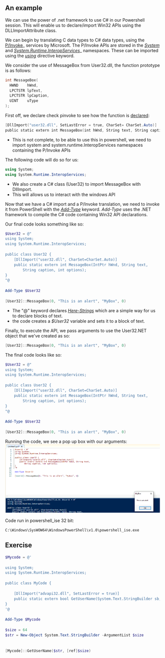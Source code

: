 ## An example
We can use the power of .net framework to use C# in our Powershell session.
This will enable us to declare/import Win32 APIs using the DLLImportAttribute class.

We can begin by translating C data types to C# data types, using the [P/Invoke](https://www.pinvoke.net/)_ services by Microsoft.
The P/Invoke APIs are stored in the [_System_](https://docs.microsoft.com/en-us/dotnet/api/system?view=netframework-4.8) and [_System.Runtime.InteropServices_](https://docs.microsoft.com/en-us/dotnet/api/system.runtime.interopservices?view=netframework-4.8)_ namespaces.
These can be imported using the [_using_](https://docs.microsoft.com/en-us/dotnet/csharp/language-reference/keywords/using-directive) directive keyword.

We consider the use of MessageBox from User32.dll, the function prototype is as follows:
```C
int MessageBox(
  HWND    hWnd,
  LPCTSTR lpText,
  LPCTSTR lpCaption,
  UINT    uType
);
```

First off, we declare check pinvoke to see how the function is [declared](https://www.pinvoke.net/default.aspx/user32.messagebox):
```Powershell
[DllImport("user32.dll", SetLastError = true, CharSet= CharSet.Auto)]
public static extern int MessageBox(int hWnd, String text, String caption, uint type);
```
- This is not complete, to be able to use this in powershell, we need to import system and system.runtime.InteropServices namespaces containing the P/Invoke APIs

The following code will do so for us:
```Powershell
using System;
using System.Runtime.InteropServices;
```
- We also create a C# class (User32) to import MessageBox with DllImport.
- This will allows us to interact with the windows API

Now that we have a C# import and a P/Invoke translation, we need to invoke it from PowerShell with the [_Add-Type_](https://docs.microsoft.com/en-us/powershell/module/microsoft.powershell.utility/add-type?view=powershell-5.1) keyword.
_Add-Type_ uses the .NET framework to compile the C# code containing Win32 API declarations.

Our final code looks something like so:
```Powershell
$User32 = @"
using System;
using System.Runtime.InteropServices;

public class User32 {
    [DllImport("user32.dll", CharSet=CharSet.Auto)]
    public static extern int MessageBox(IntPtr hWnd, String text, 
        String caption, int options);
}
"@

Add-Type $User32

[User32]::MessageBox(0, "This is an alert", "MyBox", 0)
```
- The "@" keyword declares [_Here-Strings_](https://devblogs.microsoft.com/scripting/powertip-use-here-strings-with-powershell/) which are a simple way for us to declare blocks of text.
- the code creates a _$User32_ variable and sets it to a block of text.

Finally, to execute the API, we pass arguments to use the User32.NET object that we've created as so:
```Powershell
[User32]::MessageBox(0, "This is an alert", "MyBox", 0)
```

The final code looks like so:
```Powershell
$User32 = @"
using System;
using System.Runtime.InteropServices;

public class User32 {
    [DllImport("user32.dll", CharSet=CharSet.Auto)]
    public static extern int MessageBox(IntPtr hWnd, String text, 
        String caption, int options);
}
"@

Add-Type $User32

[User32]::MessageBox(0, "This is an alert", "MyBox", 0)
```

Running the code, we see a pop up box with our arguments:
![win32api_ps](../../../../../Screenshots/win32api_ps.png)

Code run in powershell_ise 32 bit:
```PATH
C:\Windows\SysWOW64\WindowsPowerShell\v1.0\powershell_ise.exe
```

## Exercise
```Powershell
$Mycode = @'

using System;
using System.Runtime.InteropServices;

public class MyCode {

    [DllImport("advapi32.dll", SetLastError = true)]
    public static extern bool GetUserName(System.Text.StringBuilder sb, ref Int32 length);
}
'@

Add-Type $Mycode

$size = 64
$str = New-Object System.Text.StringBuilder -ArgumentList $size


[Mycode]::GetUserName($str, [ref]$size)
```